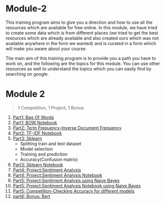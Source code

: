 # Module-2


This training program aims to give you a direction and how to use all the resources which are available for free online. In this module, we have tried to create some data which is from different places (we tried to get the best resources which are already available and also created ours which was not available anywhere in the form we wanted) and is curated in a form which will make you aware about your course.

The main aim of this training program is to provide you a path you have to work on, and the following are the topics for this module. You can use other resources as well to understand the topics which you can easily find by searching on google.


# Module 2

> 1 Competition, 1 Project, 1 Bonus

1. [Part1: Bag Of Words](Part1-BOW.md)
2. [Part1: BOW Notebook](Part1-BOW.ipynb)
3. [Part2: Term Frequency-Inverse Document Frequency ](Part2-TF-IDF.md)
4. [Part2: TF-IDF Notebook](Part2-TF-IDF.ipynb)
5. [Part3: Sklearn](Part3-%20Sklearn%20Understanding.md)
   * Splitting train and test dataset
   * Model selection
   * Training and prediction
   * Accuracy(Confusion matrix)
6. [Part3: Sklearn Notebook](Part3-%20Sklearn%20Notebook.ipynb)
7. [Part4: Project:Sentiment Analysis  ](Part4-Sentiment%20Analysis.md)
8. [Part4: Project:Sentiment Analysis Notebook](Part4-Sentiment.ipynb)
10. [Part5: Project:Sentiment Analysis using Naive Bayes](Part5-Sentiment.md)
11. [Part5: Project:Sentiment Analysis Notebook using Naive Bayes](Part5-Sentiment_naive.ipynb)
12. [Part5: Competition-Checking Accuracy for different models](Part5-Competetion-Accuracy.md)  
13. [part6: Bonus: Bert](Part6-Bonus-bert.md)  


